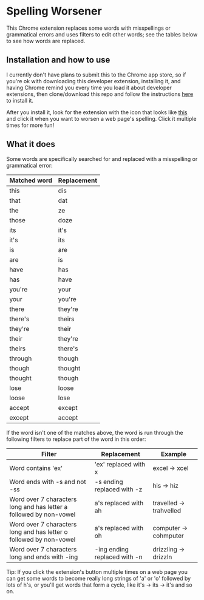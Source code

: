 # Spelling Worsener
This Chrome extension replaces some words with misspellings or grammatical errors and uses filters to edit other words; see the tables below to see how words are replaced.

## Installation and how to use

I currently don't have plans to submit this to the Chrome app store, so if you're ok with downloading this developer extension, installing it, and having Chrome remind you every time you load it about developer extensions, then clone/download this repo and follow the instructions [here](http://www.howtogeek.com/233355/how-to-install-extensions-from-outside-the-chrome-web-store-and-firefox-add-ons-gallery/) to install it.

After you install it, look for the extension with the icon that looks like [this](spelling-worsener/no-grammar.png) and click it when you want to worsen a web page's spelling. Click it multiple times for more fun!

## What it does

Some words are specifically searched for and replaced with a misspelling or grammatical error:

| Matched word | Replacement |
| --- | --- |
| this | dis |
| that | dat |
| the | ze |
| those | doze |
| its | it's |
| it's | its |
| is | are |
| are | is |
| have | has |
| has | have |
| you're | your |
| your | you're |
| there | they're |
| there's | theirs |
| they're | their |
| their | they're |
| theirs | there's |
| through | though |
| though | thought |
| thought | though |
| lose | loose |
| loose | lose |
| accept | except |
| except | accept |

If the word isn't one of the matches above, the word is run through the following filters to replace part of the word in this order:

| Filter | Replacement | Example |
| --- | --- | --- |
| Word contains 'ex' | 'ex' replaced with x | excel -> xcel |
| Word ends with -s and not -ss | -s ending replaced with -z | his -> hiz |
| Word over 7 characters long and has letter a followed by non-vowel | a's replaced with ah | travelled -> trahvelled |
| Word over 7 characters long and has letter o followed by non-vowel | a's replaced with oh | computer -> cohmputer |
| Word over 7 characters long and ends with -ing | -ing ending replaced with -n | drizzling -> drizzln |

Tip: If you click the extension's button multiple times on a web page you can get some words to become really long strings of 'a' or 'o' followed by lots of h's, or you'll get words that form a cycle, like it's -> its -> it's and so on.

